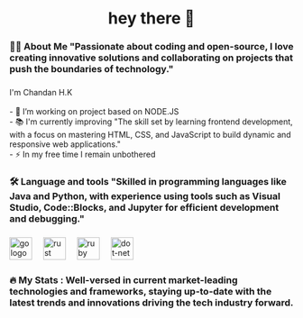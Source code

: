 
###

<h1 align="center">hey there 👋</h1>

###

<h3 align="left">👩‍💻  About Me 
"Passionate about coding and open-source, I love creating innovative solutions and collaborating on projects that push the boundaries of technology."</h3>

###

<p align="left">I'm Chandan H.K  <br><br>- 🔭 I’m working on project based on NODE.JS <br>- 📚 I'm currently improving "The skill set by learning frontend development, with a focus on mastering HTML, CSS, and JavaScript to build dynamic and responsive web applications."<br>- ⚡ In my free time I remain unbothered </p>

###

<h3 align="left">🛠 Language and tools "Skilled in programming languages like Java and Python, with experience using tools such as Visual Studio, Code::Blocks, and Jupyter for efficient development and debugging."</h3>

###

<div align="left">
  <img src="https://cdn.jsdelivr.net/gh/devicons/devicon/icons/go/go-original-wordmark.svg" height="40" alt="go logo"  />
  <img width="12" />
  <img src="https://cdn.jsdelivr.net/gh/devicons/devicon/icons/rust/rust-original.svg" height="40" alt="rust logo"  />
  <img width="12" />
  <img src="https://cdn.jsdelivr.net/gh/devicons/devicon/icons/ruby/ruby-plain-wordmark.svg" height="40" alt="ruby logo"  />
  <img width="12" />
  <img src="https://cdn.jsdelivr.net/gh/devicons/devicon/icons/dot-net/dot-net-plain-wordmark.svg" height="40" alt="dot-net logo"  />
  <img width="12" />
</div>

###

<h3 align="left">🔥   My Stats : Well-versed in current market-leading technologies and frameworks, staying up-to-date with the latest trends and innovations driving the tech industry forward. </h3>


